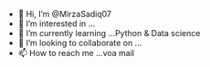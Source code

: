 - 👋 Hi, I’m @MirzaSadiq07
- 👀 I’m interested in ...
- 🌱 I’m currently learning ...Python & Data science 
- 💞️ I’m looking to collaborate on ...
- 📫 How to reach me ...voa mail

<!---
MirzaSadiq07/MirzaSadiq07 is a ✨ special ✨ repository because its `README.md` (this file) appears on your GitHub profile.
You can click the Preview link to take a look at your changes.
--->

